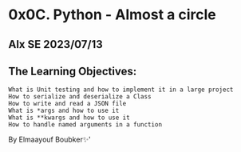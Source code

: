 # 0x0C. Python - Almost a circle
## Alx SE 2023/07/13
## The Learning Objectives:

	What is Unit testing and how to implement it in a large project
	How to serialize and deserialize a Class
	How to write and read a JSON file
	What is *args and how to use it
	What is **kwargs and how to use it
	How to handle named arguments in a function

By Elmaayouf Boubker✨'

